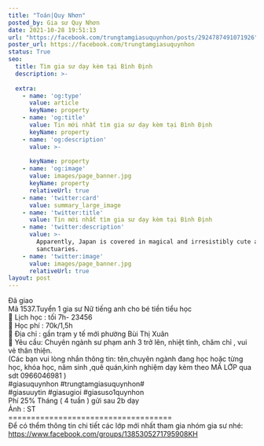 ```yaml
---
title: "Toán|Quy Nhơn"
posted_by: Gia sư Quy Nhơn
date: 2021-10-28 19:51:13
url: "https://facebook.com/trungtamgiasuquynhon/posts/2924787491071926"
poster_url: https://facebook.com/trungtamgiasuquynhon
status: True
seo:
  title: Tìm gia sư dạy kèm tại Bình Định
  description: >-
    
  extra:
    - name: 'og:type'
      value: article
      keyName: property
    - name: 'og:title'
      value: Tin mới nhất tìm gia sư dạy kèm tại Bình Định
      keyName: property
    - name: 'og:description'
      value: >-
        
      keyName: property
    - name: 'og:image'
      value: images/page_banner.jpg
      keyName: property
      relativeUrl: true
    - name: 'twitter:card'
      value: summary_large_image
    - name: 'twitter:title'
      value: Tin mới nhất tìm gia sư dạy kèm tại Bình Định
    - name: 'twitter:description'
      value: >-
        Apparently, Japan is covered in magical and irresistibly cute animal
        sanctuaries.
    - name: 'twitter:image'
      value: images/page_banner.jpg
      relativeUrl: true
layout: post
---
```

Đã giao<br>Mã 1537.Tuyển 1 gia sư Nữ tiếng anh cho bé tiền tiểu học<br>🧐 Lịch học : tối 7h- 23456<br>🧐 Học phí : 70k/1,5h<br>🧐 Địa chỉ : gần trạm y tế mới phường Bùi Thị Xuân<br>🧐 Yêu cầu: Chuyên ngành sư phạm anh 3 trở lên, nhiệt tình, chăm chỉ , vui vẻ thân thiện.<br>(Các bạn vui lòng nhắn thông tin: tên,chuyên ngành đang học hoặc từng học, khóa học, năm sinh ,quê quán,kinh nghiệm dạy kèm theo MÃ LỚP qua sdt 0966046981 )<br>#giasuquynhon #trungtamgiasuquynhon#<br>#giasuuytin #giasugioi #giasuso1quynhon<br>Phí 25% Tháng ( 4 tuần ) gửi sau 2b dạy<br>Ảnh : ST<br>====================================<br>Để có thểm thông tin chi tiết các lớp mới nhất tham gia nhóm gia sư nhé: https://www.facebook.com/groups/1385305271795908KH
